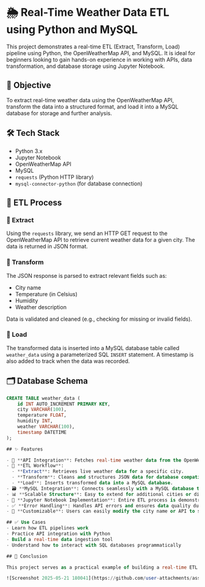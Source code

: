 
# 🌦️ Real-Time Weather Data ETL using Python and MySQL

This project demonstrates a real-time ETL (Extract, Transform, Load) pipeline using Python, the OpenWeatherMap API, and MySQL. It is ideal for beginners looking to gain hands-on experience in working with APIs, data transformation, and database storage using Jupyter Notebook.

## 📌 Objective

To extract real-time weather data using the OpenWeatherMap API, transform the data into a structured format, and load it into a MySQL database for storage and further analysis.

## 🛠 Tech Stack

- Python 3.x
- Jupyter Notebook
- OpenWeatherMap API
- MySQL
- `requests` (Python HTTP library)
- `mysql-connector-python` (for database connection)

## 🔄 ETL Process

### 🔹 Extract

Using the `requests` library, we send an HTTP GET request to the OpenWeatherMap API to retrieve current weather data for a given city. The data is returned in JSON format.

### 🔹 Transform

The JSON response is parsed to extract relevant fields such as:
- City name
- Temperature (in Celsius)
- Humidity
- Weather description

Data is validated and cleaned (e.g., checking for missing or invalid fields).

### 🔹 Load

The transformed data is inserted into a MySQL database table called `weather_data` using a parameterized SQL `INSERT` statement. A timestamp is also added to track when the data was recorded.

## 🗂️ Database Schema

```sql
CREATE TABLE weather_data (
    id INT AUTO_INCREMENT PRIMARY KEY,
    city VARCHAR(100),
    temperature FLOAT,
    humidity INT,
    weather VARCHAR(100),
    timestamp DATETIME
);

## ✨ Features

- 🔌 **API Integration**: Fetches real-time weather data from the OpenWeatherMap API.
- 🔄 **ETL Workflow**:
  - **Extract**: Retrieves live weather data for a specific city.
  - **Transform**: Cleans and structures JSON data for database compatibility.
  - **Load**: Inserts transformed data into a MySQL database.
- 🗃️ **MySQL Integration**: Connects seamlessly with a MySQL database to store and query data.
- 📊 **Scalable Structure**: Easy to extend for additional cities or different API sources.
- 📝 **Jupyter Notebook Implementation**: Entire ETL process is demonstrated with explanations in an interactive notebook format.
- ✅ **Error Handling**: Handles API errors and ensures data quality during transformation.
- 🔧 **Customizable**: Users can easily modify the city name or API to suit their needs.

## ✅ Use Cases
- Learn how ETL pipelines work
- Practice API integration with Python
- Build a real-time data ingestion tool
- Understand how to interact with SQL databases programmatically

## 📌 Conclusion

This project serves as a practical example of building a real-time ETL pipeline using live weather data. By integrating API data extraction, data transformation, and database loading, it demonstrates the foundational steps of data engineering. It is a great starting point for learners aiming to work with APIs, automate data pipelines, and store structured data in relational databases like MySQL. With further enhancements, this project can evolve into a complete real-time data monitoring and analytics system.

![Screenshot 2025-05-21 180041](https://github.com/user-attachments/assets/56735f05-e662-4f18-87f1-b474c6e57c17)


